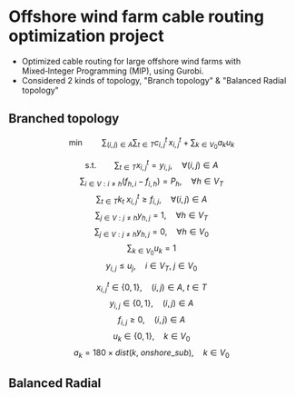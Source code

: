 # Offshore wind farm cable routing optimization project
- Optimized cable routing for large offshore wind farms with Mixed‑Integer Programming (MIP), using Gurobi.
- Considered 2 kinds of topology, "Branch topology" & "Balanced Radial topology"

## Branched topology
$$\min \qquad \sum_{(i, j) \in A} \sum_{t \in T} c_{i,\, j}^{t} \, x_{i,\, j}^t + \sum_{k \in V_{0}} a_{k} u_{k}$$

$$ \text{s.t.} \qquad \sum_{t \in T} x_{i,\, j}^{t} = y_{i,\, j}, \quad \forall (i, j) \in A $$
$$ \sum_{i \in V : i \ne h} \left( f_{h,\, i} - f_{i,\, h} \right) = P_{h}, \quad \forall h \in V_{T}  $$
$$\sum_{t \in T} k_t \ x_{i,\, j}^{t} \ge f_{i,\, j}, \quad \forall (i, j) \in A $$
$$\sum_{j \in V : j \ne h} y_{h,\, j} = 1, \quad \forall h \in V_{T} $$
$$\sum_{j \in V : j \ne h} y_{h,\, j} = 0, \quad \forall h \in V_{0}$$
$$\sum_{k \in V_{0}} u_{k} = 1$$
$$y_{i, j} \le u_j, \quad i \in V_T, \; j \in V_{0} $$

$$x_{i, j}^t \in \{0, 1 \}, \quad (i, j) \in A, \; t \in T$$
$$y_{i,\, j} \in \{0, 1 \}, \quad (i, j) \in A $$
$$f_{i,\, j} \ge 0, \quad (i, j) \in A  $$
$$u_{k} \in \{0, 1 \}, \quad k \in V_{0}  $$
$$a_k = 180 \times dist(k,\ onshore\_sub), \quad k \in V_{0} $$

## Balanced Radial
